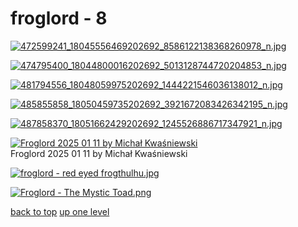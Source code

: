# froglord - 8
[![472599241_18045556469202692_8586122138368260978_n.jpg](/mobile/music/froglord/472599241_18045556469202692_8586122138368260978_n.jpg "472599241_18045556469202692_8586122138368260978_n.jpg")](https://raw.githubusercontent.com/buckmanc/wallpapers/main/mobile/music/froglord/472599241_18045556469202692_8586122138368260978_n.jpg)

[![474795400_18044800016202692_5013128744720204853_n.jpg](/mobile/music/froglord/474795400_18044800016202692_5013128744720204853_n.jpg "474795400_18044800016202692_5013128744720204853_n.jpg")](https://raw.githubusercontent.com/buckmanc/wallpapers/main/mobile/music/froglord/474795400_18044800016202692_5013128744720204853_n.jpg)

[![481794556_18048059975202692_1444221546036138012_n.jpg](/mobile/music/froglord/481794556_18048059975202692_1444221546036138012_n.jpg "481794556_18048059975202692_1444221546036138012_n.jpg")](https://raw.githubusercontent.com/buckmanc/wallpapers/main/mobile/music/froglord/481794556_18048059975202692_1444221546036138012_n.jpg)

[![485855858_18050459735202692_3921672083426342195_n.jpg](/mobile/music/froglord/485855858_18050459735202692_3921672083426342195_n.jpg "485855858_18050459735202692_3921672083426342195_n.jpg")](https://raw.githubusercontent.com/buckmanc/wallpapers/main/mobile/music/froglord/485855858_18050459735202692_3921672083426342195_n.jpg)

[![487858370_18051662429202692_1245526886717347921_n.jpg](/mobile/music/froglord/487858370_18051662429202692_1245526886717347921_n.jpg "487858370_18051662429202692_1245526886717347921_n.jpg")](https://raw.githubusercontent.com/buckmanc/wallpapers/main/mobile/music/froglord/487858370_18051662429202692_1245526886717347921_n.jpg)

[![Froglord 2025 01 11 by Michał Kwaśniewski](/mobile/music/froglord/froglord_2025-01-11_by_michał_kwaśniewski.jpg "Froglord 2025 01 11 by Michał Kwaśniewski")](https://raw.githubusercontent.com/buckmanc/wallpapers/main/mobile/music/froglord/froglord_2025-01-11_by_michał_kwaśniewski.jpg)\
Froglord 2025 01 11 by Michał Kwaśniewski

[![froglord - red eyed frogthulhu.jpg](/mobile/music/froglord/froglord%20-%20red%20eyed%20frogthulhu.jpg "froglord - red eyed frogthulhu.jpg")](https://raw.githubusercontent.com/buckmanc/wallpapers/main/mobile/music/froglord/froglord%20-%20red%20eyed%20frogthulhu.jpg)

[![Froglord - The Mystic Toad.png](/mobile/music/froglord/Froglord%20-%20The%20Mystic%20Toad.png "Froglord - The Mystic Toad.png")](https://raw.githubusercontent.com/buckmanc/wallpapers/main/mobile/music/froglord/Froglord%20-%20The%20Mystic%20Toad.png)



[back to top](#)
[up one level](/mobile/music/README.MD)
